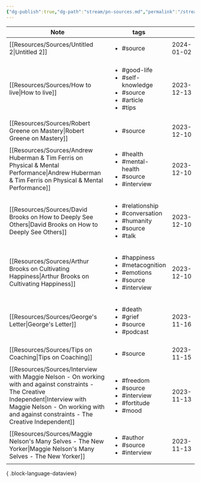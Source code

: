 ```yaml
---
{"dg-publish":true,"dg-path":"stream/pn-sources.md","permalink":"/stream/pn-sources/","title":"sources","created":"2023-12-31T04:04:24.264-08:00","updated":"2024-01-03T23:08:11.631-08:00"}
---
```


| Note                                                                                                                                                                                                                          | tags                                                                                                     |            |
| ----------------------------------------------------------------------------------------------------------------------------------------------------------------------------------------------------------------------------- | -------------------------------------------------------------------------------------------------------- | ---------- |
| [[Resources/Sources/Untitled 2\|Untitled 2]]                                                                                                                                                                               | <ul><li>#source</li></ul>                                                                                | 2024-01-02 |
| [[Resources/Sources/How to live\|How to live]]                                                                                                                                                                             | <ul><li>#good-life</li><li>#self-knowledge</li><li>#source</li><li>#article</li><li>#tips</li></ul>      | 2023-12-13 |
| [[Resources/Sources/Robert Greene on Mastery\|Robert Greene on Mastery]]                                                                                                                                                   | <ul><li>#source</li></ul>                                                                                | 2023-12-10 |
| [[Resources/Sources/Andrew Huberman & Tim Ferris on Physical & Mental Performance\|Andrew Huberman & Tim Ferris on Physical & Mental Performance]]                                                                         | <ul><li>#health</li><li>#mental-health</li><li>#source</li><li>#interview</li></ul>                      | 2023-12-10 |
| [[Resources/Sources/David Brooks on How to Deeply See Others\|David Brooks on How to Deeply See Others]]                                                                                                                   | <ul><li>#relationship</li><li>#conversation</li><li>#humanity</li><li>#source</li><li>#talk</li></ul>    | 2023-12-10 |
| [[Resources/Sources/Arthur Brooks on Cultivating Happiness\|Arthur Brooks on Cultivating Happiness]]                                                                                                                       | <ul><li>#happiness</li><li>#metacognition</li><li>#emotions</li><li>#source</li><li>#interview</li></ul> | 2023-12-10 |
| [[Resources/Sources/George's Letter\|George's Letter]]                                                                                                                                                                     | <ul><li>#death</li><li>#grief</li><li>#source</li><li>#podcast</li></ul>                                 | 2023-11-16 |
| [[Resources/Sources/Tips on Coaching\|Tips on Coaching]]                                                                                                                                                                   | <ul><li>#source</li></ul>                                                                                | 2023-11-15 |
| [[Resources/Sources/Interview with Maggie Nelson - On working with and against constraints - The Creative Independent\|Interview with Maggie Nelson - On working with and against constraints - The Creative Independent]] | <ul><li>#freedom</li><li>#source</li><li>#interview</li><li>#fortitude</li><li>#mood</li></ul>           | 2023-11-13 |
| [[Resources/Sources/Maggie Nelson's Many Selves - The New Yorker\|Maggie Nelson's Many Selves - The New Yorker]]                                                                                                           | <ul><li>#author</li><li>#source</li><li>#interview</li></ul>                                             | 2023-11-13 |

{ .block-language-dataview}
